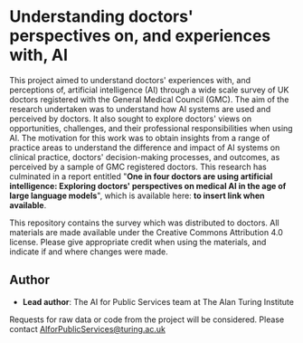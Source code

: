 # Understanding doctors' perspectives on, and experiences with, AI

This project aimed to understand doctors' experiences with, and perceptions of, artificial intelligence (AI) through a wide scale survey of UK doctors registered with the General Medical Council (GMC). The aim of the research undertaken was to understand how AI systems are used and perceived by doctors. It also sought to explore doctors' views on opportunities, challenges, and their professional responsibilities when using AI. The motivation for this work was to obtain insights from a range of practice areas to understand the difference and impact of AI systems on clinical practice, doctors' decision-making processes, and outcomes, as perceived by a sample of GMC registered doctors. This research has culminated in a report entitled "**One in four doctors are using artificial intelligence: Exploring doctors' perspectives on medical AI in the age of large language models**", which is available here: **to insert link when available**. 

This repository contains the survey which was distributed to doctors. All materials are made available under the Creative Commons Attribution 4.0 license. Please give appropriate credit when using the materials, and indicate if and where changes were made. 

## Author

- **Lead author**: The AI for Public Services team at The Alan Turing Institute

Requests for raw data or code from the project will be considered. Please contact AIforPublicServices@turing.ac.uk 
